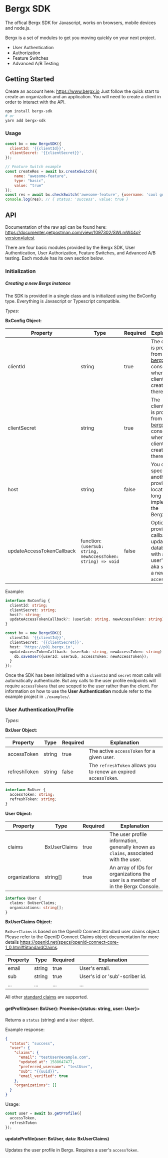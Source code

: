 # Bergx SDK

The offical Bergx SDK for Javascript, works on browsers, mobile devices and node.js.

Bergx is a set of modules to get you moving quickly on your next project.

* User Authentication
* Authorization
* Feature Switches
* Advanced A/B Testing

## Getting Started

Create an account here: https://www.bergx.io Just follow the quick start to create an organization and an application. You will need to create a client in order to interact with the API.

```bash
npm install bergx-sdk
# or
yarn add bergx-sdk
```

### Usage

```javascript
const bx = new BergxSDK({
  clientId: '{{clientId}}',
  clientSecret: '{{clientSecret}}',
});

// Feature Switch example
const createRes = await bx.createSwitch({
	name: "awesome-feature",
	type: "basic",
	value: "true"
});
const res = await bx.checkSwitch('awesome-feature', {username: 'cool guy'});
console.log(res); // { status: 'success', value: true }
```

## API

Documentation of the raw api can be found here: https://documenter.getpostman.com/view/1097302/SWLmW44o?version=latest

There are four basic modules provided by the Bergx SDK, User Authentication, User Authorization, Feature Switches, and Advanced A/B testing. Each module has its own section below.

### Initialization

##### Creating a new Bergx instance

The SDK is provided in a single class and is initialized using the BxConfig type. Everything is Javascript or Typescript compatible.

*Types:*

**BxConfig Object:**

| Property | Type | Required | Explanation |
| --- | --- | --- | --- |
| clientId | string | true | The clientId is provided from the [bergx.io](https://p01.bergx.io) console when a new client is created there. |
| clientSecret | string | true | The clientSecret is provided from the [bergx.io](https://p01.bergx.io) console when a new client is created there. |
| host | string | false | You can specify another provider's location as long as they implement the BergxAPI |
| updateAccessTokenCallback | function: `(userSub: string, newAccessToken: string) => void` | false | Optionally, provide a callback to update your database with a user's `id` aka `sub` and a new `accessToken`. |

Example:

```typescript
interface BxConfig {
  clientId: string;
  clientSecret: string;
  host?: string;
  updateAccessTokenCallback?: (userSub: string, newAccessToken: string) => void;
}

const bx = new BergxSDK({
  clientId: '{{clientId}}',
  clientSecret: '{{clientSecret}}',
  host: 'https://p01.bergx.io',
  updateAccessTokenCallback: (userSub: string, newAccessToken: string) => {
    db.saveUser({userId: userSub, accessToken: newAccessToken});
  }
});
```

Once the SDK has been initialized with a `clientId` and `secret` most calls will automatically authenticate. But any calls to the user profile endpoints will require `accessTokens` that are scoped to the user rather than the client. For information on how to use the **User Authentication** module refer to the example project in `./examples/`.

### User Authentication/Profile

*Types:*

**BxUser Object:**

| Property | Type | Required | Explanation |
| --- | --- | --- | --- |
| accessToken | string | true | The active `accessToken` for a given user. |
| refreshToken | string | false | The `refreshToken` allows you to renew an expired `accessToken`. |

```typescript
interface BxUser {
  accessToken: string;
  refreshToken: string;
}
```

**User Object:**

| Property | Type | Required | Explanation |
| --- | --- | --- | --- |
| claims | BxUserClaims | true | The user profile information, generally known as `claims`, associated with the user. |
| organizations | string[] | true | An array of IDs for organizations the user is a member of in the Bergx Console. |

```typescript
interface User {
  claims: BxUserClaims;
  organizations: string[];
}
```

**BxUserClaims Object:**

`BxUserClaims` is based on the OpenID Connect Standard user claims object. Please refer to the OpenID Connect Claims object documentation for more details https://openid.net/specs/openid-connect-core-1_0.html#StandardClaims.

| Property | Type | Required | Explanation |
| --- | --- | --- | --- |
| email | string | true | User's email. |
| sub | string | true | User's id or 'sub'-scriber id. |
| ... | ... | ... | ... |

All other [standard claims](https://openid.net/specs/openid-connect-core-1_0.html#StandardClaims) are supported.

#### getProfile(user: BxUser): Promise<{status: string, user: User}>

Returns a `status` (string) and a `User` object.

Example response:
```json
{
  "status": "success",
  "user": {
    "claims": {
      "email": "testUser@example.com",
      "updated_at": 1588647477,
      "preferred_username": "testUser",
      "sub": "{{uuid}}",
      "email_verified": true
    },
    "organizations": []
  }
}
```

Usage:

```typescript
const user = await bx.getProfile({
  accessToken,
  refreshToken
});
```

#### updateProfile(user: BxUser, data: BxUserClaims)

Updates the user profile in Bergx. Requires a user's `accessToken`.
